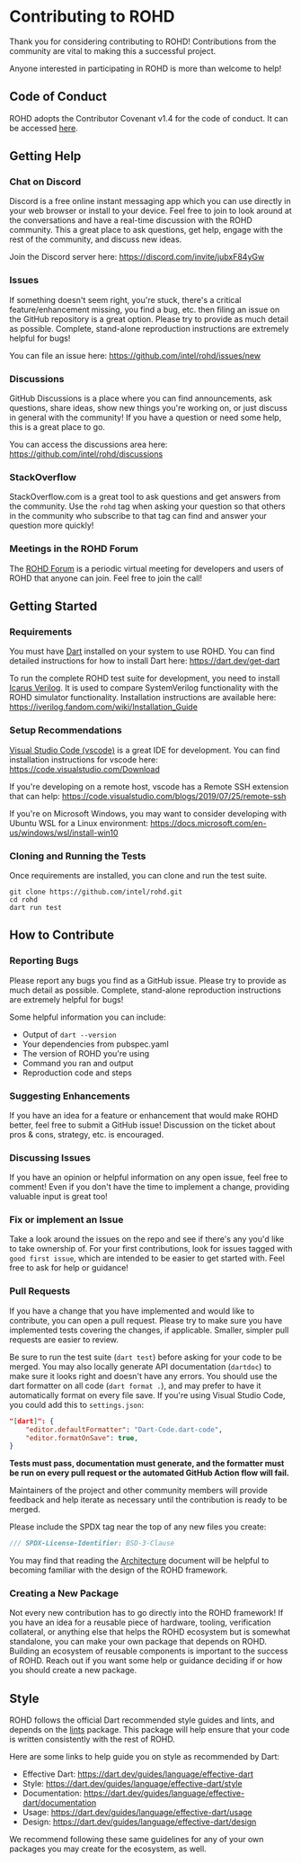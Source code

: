 
# Contributing to ROHD

Thank you for considering contributing to ROHD!  Contributions from the community are vital to making this a successful project.

Anyone interested in participating in ROHD is more than welcome to help!

## Code of Conduct

ROHD adopts the Contributor Covenant v1.4 for the code of conduct.  It can be accessed [here](https://github.com/intel/rohd/blob/main/CODE_OF_CONDUCT.md).

## Getting Help
### Chat on Discord
Discord is a free online instant messaging app which you can use directly in your web browser or install to your device.  Feel free to join to look around at the conversations and have a real-time discussion with the ROHD community.  This a great place to ask questions, get help, engage with the rest of the community, and discuss new ideas.

Join the Discord server here: https://discord.com/invite/jubxF84yGw

### Issues
If something doesn't seem right, you're stuck, there's a critical feature/enhancement missing, you find a bug, etc. then filing an issue on the GitHub repository is a great option.  Please try to provide as much detail as possible.  Complete, stand-alone reproduction instructions are extremely helpful for bugs!

You can file an issue here: https://github.com/intel/rohd/issues/new

### Discussions
GitHub Discussions is a place where you can find announcements, ask questions, share ideas, show new things you're working on, or just discuss in general with the community!  If you have a question or need some help, this is a great place to go.

You can access the discussions area here: https://github.com/intel/rohd/discussions

### StackOverflow
StackOverflow.com is a great tool to ask questions and get answers from the community.  Use the `rohd` tag when asking your question so that others in the community who subscribe to that tag can find and answer your question more quickly!

### Meetings in the ROHD Forum
The [ROHD Forum](https://github.com/intel/rohd/wiki/ROHD-Forum) is a periodic virtual meeting for developers and users of ROHD that anyone can join.  Feel free to join the call!

## Getting Started

### Requirements
You must have [Dart](https://dart.dev/) installed on your system to use ROHD.  You can find detailed instructions for how to install Dart here:
https://dart.dev/get-dart

To run the complete ROHD test suite for development, you need to install [Icarus Verilog](http://iverilog.icarus.com/).  It is used to compare SystemVerilog functionality with the ROHD simulator functionality.  Installation instructions are available here: https://iverilog.fandom.com/wiki/Installation_Guide

### Setup Recommendations
[Visual Studio Code (vscode)](https://code.visualstudio.com/) is a great IDE for development.  You can find installation instructions for vscode here: https://code.visualstudio.com/Download

If you're developing on a remote host, vscode has a Remote SSH extension that can help: https://code.visualstudio.com/blogs/2019/07/25/remote-ssh

If you're on Microsoft Windows, you may want to consider developing with Ubuntu WSL for a Linux environment: https://docs.microsoft.com/en-us/windows/wsl/install-win10

### Cloning and Running the Tests
Once requirements are installed, you can clone and run the test suite.
```
git clone https://github.com/intel/rohd.git
cd rohd
dart run test
```
## How to Contribute
### Reporting Bugs
Please report any bugs you find as a GitHub issue. Please try to provide as much detail as possible. Complete, stand-alone reproduction instructions are extremely helpful for bugs!

Some helpful information you can include:
* Output of `dart --version`
* Your dependencies from pubspec.yaml
* The version of ROHD you're using
* Command you ran and output
* Reproduction code and steps

### Suggesting Enhancements
If you have an idea for a feature or enhancement that would make ROHD better, feel free to submit a GitHub issue!  Discussion on the ticket about pros & cons, strategy, etc. is encouraged.

### Discussing Issues
If you have an opinion or helpful information on any open issue, feel free to comment!  Even if you don't have the time to implement a change, providing valuable input is great too!

### Fix or implement an Issue
Take a look around the issues on the repo and see if there's any you'd like to take ownership of.  For your first contributions, look for issues tagged with `good first issue`, which are intended to be easier to get started with.  Feel free to ask for help or guidance!

### Pull Requests
If you have a change that you have implemented and would like to contribute, you can open a pull request.  Please try to make sure you have implemented tests covering the changes, if applicable.  Smaller, simpler pull requests are easier to review.

Be sure to run the test suite (`dart test`) before asking for your code to be merged.  You may also locally generate API documentation (`dartdoc`) to make sure it looks right and doesn't have any errors.  You should use the dart formatter on all code (`dart format .`), and may prefer to have it automatically format on every file save.  If you're using Visual Studio Code, you could add this to `settings.json`:
```json
"[dart]": {
    "editor.defaultFormatter": "Dart-Code.dart-code",
    "editor.formatOnSave": true,
}
```

**Tests must pass, documentation must generate, and the formatter must be run on every pull request or the automated GitHub Action flow will fail.**

Maintainers of the project and other community members will provide feedback and help iterate as necessary until the contribution is ready to be merged.

Please include the SPDX tag near the top of any new files you create:
```dart
/// SPDX-License-Identifier: BSD-3-Clause
```

You may find that reading the [Architecture](doc/Architecture.md) document will be helpful to becoming familiar with the design of the ROHD framework.

### Creating a New Package
Not every new contribution has to go directly into the ROHD framework!  If you have an idea for a reusable piece of hardware, tooling, verification collateral, or anything else that helps the ROHD ecosystem but is somewhat standalone, you can make your own package that depends on ROHD.  Building an ecosystem of reusable components is important to the success of ROHD.  Reach out if you want some help or guidance deciding if or how you should create a new package.

## Style
ROHD follows the official Dart recommended style guides and lints, and depends on the [lints](https://pub.dev/packages/lints) package.  This package will help ensure that your code is written consistently with the rest of ROHD.

Here are some links to help guide you on style as recommended by Dart:
* Effective Dart: https://dart.dev/guides/language/effective-dart
* Style: https://dart.dev/guides/language/effective-dart/style
* Documentation: https://dart.dev/guides/language/effective-dart/documentation
* Usage: https://dart.dev/guides/language/effective-dart/usage
* Design: https://dart.dev/guides/language/effective-dart/design

We recommend following these same guidelines for any of your own packages you may create for the ecosystem, as well.
